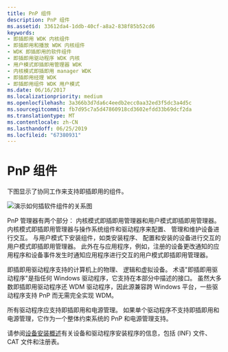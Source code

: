```yaml
---
title: PnP 组件
description: PnP 组件
ms.assetid: 33612da4-1ddb-40cf-a8a2-838f85b52cd6
keywords:
- 即插即用 WDK 内核组件
- 即插即用和播放 WDK 内核组件
- WDK 即插即用的软件组件
- 即插即用驱动程序 WDK 内核
- 用户模式即插即用管理器 WDK
- 内核模式即插即用 manager WDK
- 即插即用经理 WDK
- 即插即用组件 WDK 用户模式
ms.date: 06/16/2017
ms.localizationpriority: medium
ms.openlocfilehash: 3a366b3d7da6c4eedb2ecc0aa32ed3f5dc3a4d5c
ms.sourcegitcommit: fb7d95c7a5d47860918cd3602efdd33b69dcf2da
ms.translationtype: MT
ms.contentlocale: zh-CN
ms.lasthandoff: 06/25/2019
ms.locfileid: "67380931"
---
```

# <a name="pnp-components"></a>PnP 组件





下图显示了协同工作来支持即插即用的组件。

![演示如何插软件组件的关系图](images/pnpcomp.png)

PnP 管理器有两个部分： 内核模式即插即用管理器和用户模式即插即用管理器。 内核模式即插即用管理器与操作系统组件和驱动程序来配置、 管理和维护设备进行交互。 与用户模式下安装组件，如类安装程序、 配置和安装的设备进行交互的用户模式即插即用管理器。 此外在与应用程序，例如，注册的设备更改通知的应用程序和设备事件发生时通知应用程序进行交互的用户模式即插即用管理器。

即插即用驱动程序支持的计算机上的物理、 逻辑和虚拟设备。 术语"即插即用驱动程序"是指任何 Windows 驱动程序，它支持在本部分中描述的接口。 虽然大多数即插即用驱动程序还 WDM 驱动程序，因此源兼容跨 Windows 平台，一些驱动程序支持 PnP 而无需完全实现 WDM。

所有驱动程序应支持即插即用和电源管理。 如果单个驱动程序不支持即插即用和电源管理，它作为一个整体约束系统的 PnP 和电源管理支持。

请参阅[设备安装概述](https://docs.microsoft.com/windows-hardware/drivers/install/overview-of-device-and-driver-installation)有关设备和驱动程序安装程序的信息，包括 (INF) 文件、 CAT 文件和注册表。

 

 




